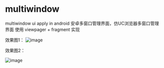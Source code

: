# multiwindow
multiwindow ui   apply in android  安卓多窗口管理界面，仿UC浏览器多窗口管理界面
使用 viewpager + fragment 实现


效果图1：
![image](https://github.com/wubolinha/multiwindow/blob/master/effect_picture/S60826-102849.jpg)	

效果图2：

![image](https://github.com/wubolinha/multiwindow/blob/master/effect_picture/effect-picture.gif)	
